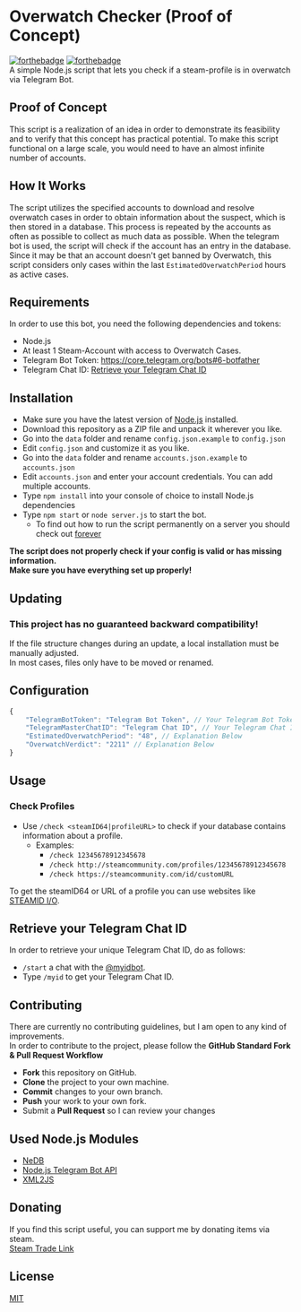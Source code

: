 # Overwatch Checker (Proof of Concept)
[![forthebadge](https://forthebadge.com/images/badges/built-with-love.svg)](https://forthebadge.com)
[![forthebadge](https://forthebadge.com/images/badges/uses-js.svg)](https://forthebadge.com)  
A simple Node.js script that lets you check if a steam-profile is in overwatch via Telegram Bot.

## Proof of Concept
This script is a realization of an idea in order to demonstrate its feasibility and to verify that this concept has practical potential. To make this script functional on a large scale, you would need to have an almost infinite number of accounts.

## How It Works
The script utilizes the specified accounts to download and resolve overwatch cases in order to obtain information about the suspect, which is then stored in a database. This process is repeated by the accounts as often as possible to collect as much data as possible. When the telegram bot is used, the script will check if the account has an entry in the database. Since it may be that an account doesn't get banned by Overwatch, this script considers only cases within the last `EstimatedOverwatchPeriod` hours as active cases.

## Requirements
In order to use this bot, you need the following dependencies and tokens:
- Node.js
- At least 1 Steam-Account with access to Overwatch Cases.
- Telegram Bot Token: https://core.telegram.org/bots#6-botfather
- Telegram Chat ID: [Retrieve your Telegram Chat ID](#retrieve-your-telegram-chat-id)

## Installation
- Make sure you have the latest version of [Node.js](https://nodejs.org/) installed.
- Download this repository as a ZIP file and unpack it wherever you like.
- Go into the `data` folder and rename `config.json.example` to `config.json`
- Edit `config.json` and customize it as you like.
- Go into the `data` folder and rename `accounts.json.example` to `accounts.json`
- Edit `accounts.json` and enter your account credentials. You can add multiple accounts.
- Type `npm install` into your console of choice to install Node.js dependencies
- Type `npm start` or `node server.js` to start the bot.
  - To find out how to run the script permanently on a server you should check out [forever](https://github.com/foreversd/forever)  
  
**The script does not properly check if your config is valid or has missing information.**  
**Make sure you have everything set up properly!**  

## Updating
### This project has no guaranteed backward compatibility!
If the file structure changes during an update, a local installation must be manually adjusted.  
In most cases, files only have to be moved or renamed.

## Configuration
```Javascript
{
	"TelegramBotToken": "Telegram Bot Token", // Your Telegram Bot Token
	"TelegramMasterChatID": "Telegram Chat ID", // Your Telegram Chat ID
	"EstimatedOverwatchPeriod": "48", // Explanation Below
	"OverwatchVerdict": "2211" // Explanation Below
}
```

## Usage
### Check Profiles
- Use `/check <steamID64|profileURL>` to check if your database contains information about a profile.
  - Examples:
    - `/check 12345678912345678`
	- `/check http://steamcommunity.com/profiles/12345678912345678`
    - `/check https://steamcommunity.com/id/customURL`  

To get the steamID64 or URL of a profile you can use websites like [STEAMID I/O](https://steamid.io/).  

## Retrieve your Telegram Chat ID
In order to retrieve your unique Telegram Chat ID, do as follows:
- `/start` a chat with the [@myidbot](https://telegram.me/myidbot).
- Type `/myid` to get your Telegram Chat ID.

## Contributing
There are currently no contributing guidelines, but I am open to any kind of improvements.  
In order to contribute to the project, please follow the **GitHub Standard Fork & Pull Request Workflow**

- **Fork** this repository on GitHub.
- **Clone** the project to your own machine.
- **Commit** changes to your own branch.
- **Push** your work to your own fork.
- Submit a **Pull Request** so I can review your changes

## Used Node.js Modules
- [NeDB](https://github.com/louischatriot/nedb)
- [Node.js Telegram Bot API](https://github.com/mast/telegram-bot-api)
- [XML2JS](https://github.com/Leonidas-from-XIV/node-xml2js)

## Donating
If you find this script useful, you can support me by donating items via steam.  
[Steam Trade Link](https://steamcommunity.com/tradeoffer/new/?partner=169517256&token=77MTawmP)

## License
[MIT](https://github.com/IceQ1337/SteamBanChecker/blob/master/LICENSE)